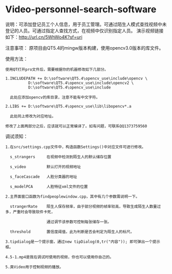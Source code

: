 # Video-personnel-search-software
说明：可添加登记员工个人信息，用于员工管理。可通过陌生人模式查找视频中未登记的人员。可通过指定人查找方式，在视频中仅识别指定人员。 
     演示视频链接如下：http://url.cn/5WhWo4K?sf=uri 
     
注意事项： 
    原项目由QT5.4的mingw版本构建，使用opencv3.0版本的库文件。 
    
使用方法： 

    使用QT打开pro文件后，需要根据你的机器修改如下几部分。 
    
    1.INCLUDEPATH += D:\software\QT5.4\opencv_use\include\opencv \ 
              D:\software\QT5.4\opencv_use\include\opencv2 \ 
              D:\software\QT5.4\opencv_use\include 
              
      此处应添加opencv的库目录，注意不能有中文字符。 
      
    2.LIBS += D:\software\QT5.4\opencv_use\lib\libopencv*.a 
    
      此处同上修改为对应地址。 
      
    修改了上面两部分之后，应该就可以正常编译了。如有问题，可联系QQ1373759560 
     
调试须知： 

    1.在src/settings.cpp文件中，构造函数Settings()中对应文件可进行修改。 
    
      s_strangers     在视频中检测到陌生人的默认储存位置 
      
      s_video         默认打开的视频地址 
      
      s_faceCascade   人脸分类器的地址 
      
      s_modelPCA      人脸特征xml文件的位置 
      
    2.主界面窗口函数为findpeoplewindow.cpp，其中有几个参数需说明一下。 
    
      strangerRate    陌生人保存频率，由于部分视频的帧率较高，导致生成陌生人数量过多，严重时会导致软件卡死，
      
                      通过调节该参数可控制每张储存一张。 
                      
      threshold       置信度阈值，此为判断是否会判定为陌生人的标尺。 
      
    3.tipdialog是一个提示窗，通过new tipDialog(0,tr("内容")); 即可弹出一个提示框。 
    
    4.5-1.mp4是我在调试时使用的视频，你也可以使用你自己的。
    
    5.类Video用于控制视频的播放。 
    
